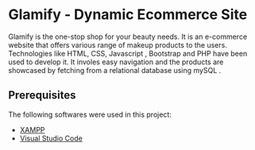 # Glamify - Dynamic Ecommerce Site

Glamify is the one-stop shop for your beauty needs. It is an e-commerce website that offers various range of makeup products to the users. Technologies like HTML, CSS, Javascript , Bootstrap and PHP have been used to develop it. It involes easy navigation and the products are showcased by fetching from a relational database using mySQL .

## Prerequisites

The following softwares were used in this project:
* [XAMPP](https://www.apachefriends.org/download.html)
* [Visual Studio Code](https://code.visualstudio.com/download)

